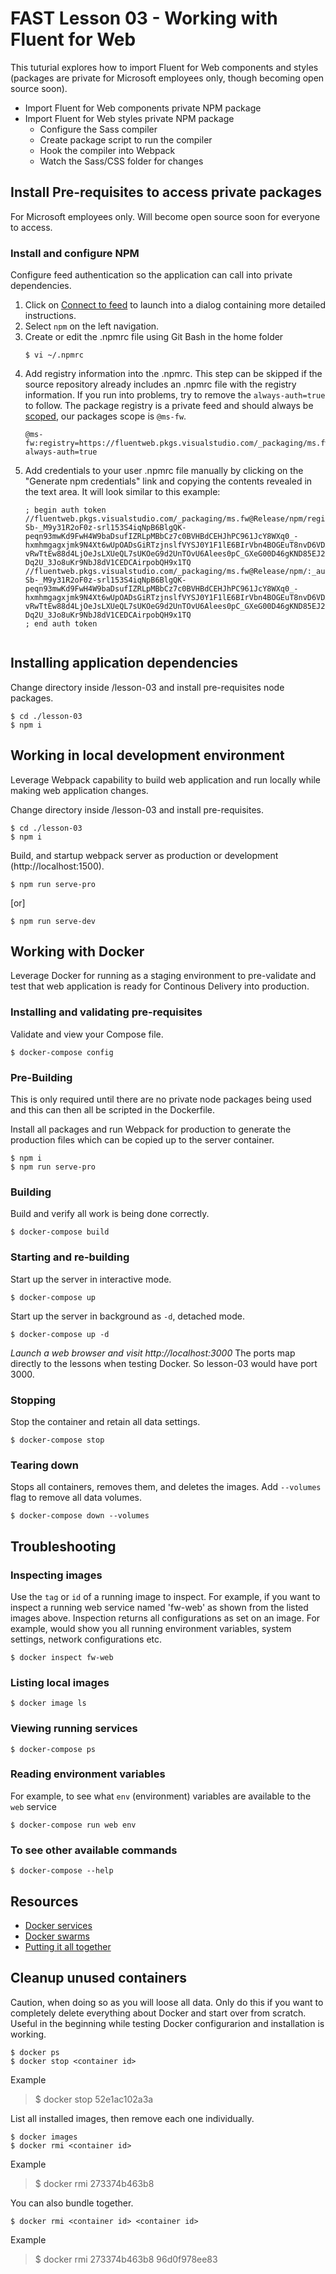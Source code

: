 # FAST Lesson 03 - Working with Fluent for Web
This tuturial explores how to import Fluent for Web components and styles (packages are private for Microsoft employees only, though becoming open source soon).

* Import Fluent for Web components private NPM package
* Import Fluent for Web styles private NPM package
    * Configure the Sass compiler
    * Create package script to run the compiler
    * Hook the compiler into Webpack
    * Watch the Sass/CSS folder for changes

## Install Pre-requisites to access private packages
For Microsoft employees only. Will become open source soon for everyone to access.

### Install and configure NPM
Configure feed authentication so the application can call into private dependencies.

1. Click on [Connect to feed](https://fluentweb.visualstudio.com/Fluent%20Web/_packaging?feed=ms.fw&_a=feed) to launch into a dialog containing more detailed instructions.
2. Select `npm` on the left navigation.
3. Create or edit the .npmrc file using Git Bash in the home folder
    ```
    $ vi ~/.npmrc
    ```
4. Add registry information into the .npmrc. This step can be skipped if the source repository already includes an .npmrc file with the registry information. If you run into problems, try to remove the `always-auth=true` to follow. The package registry is a private feed and should always be [scoped](https://docs.npmjs.com/misc/scope), our packages scope is `@ms-fw`.
    ```
    @ms-fw:registry=https://fluentweb.pkgs.visualstudio.com/_packaging/ms.fw/npm/registry/
    always-auth=true
    ```
5.  Add credentials to your user .npmrc file manually by clicking on the "Generate npm credentials" link and copying the contents revealed in the text area. It will look similar to this example:
    ```
    ; begin auth token
    //fluentweb.pkgs.visualstudio.com/_packaging/ms.fw@Release/npm/registry/:_authToken=eyJ0eXAiOiJKV1QiLCJhbGciOiJSUzI1NiIsIng1dCI6Im9PdmN6NU1fN3AtSGpJS2xGWHo5M3VfVjBabyJ9.eyJuYW1laWQiOiI4N2JlZDgyNi05NmVlLTRkMzYtYTUzOS04Y2UxOTNlNGE0MjYiLCJzY3AiOiJ2c28uZHJvcF93cml0ZSB2c28ucGFja2FnaW5nX3dyaXRlIiwiYXVpIjoiN2NmZGI2ZmYtZDkzYi00Yk1NGItZjlkZmUwOGE4ZDcyIiwic2lkIjoiMDMwODhlOTYtYmFhMi00MzIyLWFiY2EtZDJmNjYxMjUwYTcwIiwiaXNzIjoiYXBwLnZzc3BzLnZpc3VhbHN0dWRpby5jb20iLCJhdWQiOiJhcHAudnNzcHMudmlzdWFsc3R1ZGlvLmNvbXx2c286ODFjODQ1NDktOTg5ZC00MWVhLWFhMjgtNmFjODhhMmFkZDibmJmIjoxNTA0MjA3NjYzLCJleHAiOjE1MTE5ODM2NjN9.zkHHSxN2AN2jjfgTHdwYltIzdKxxdHoQjXem-Sb-_M9y31R2oF0z-srl153S4iqNpB6BlgQK-peqn93mwKd9FwH4W9baDsufIZRLpMBbCz7c0BVHBdCEHJhPC961JcY8WXq0_-hxmhmgagxjmk9N4Xt6wUpOADsGiRTzjnslfVYSJ0Y1F1lE6BIrVbn4BOGEuT8nvD6VDA-vRwTtEw88d4LjOeJsLXUeQL7sUKOeG9d2UnTOvU6Alees0pC_GXeG00D46gKND85EJ2USkxrH_eH8n96hstKQYuz29xQKJeaIngNy-Dq2U_3Jo8uKr9NbJ8dV1CEDCAirpobQH9x1TQ
    //fluentweb.pkgs.visualstudio.com/_packaging/ms.fw@Release/npm/:_authToken=eyJ0eXAiOiJKV1QiLCJhbGciOiJSUzI1NiIsIng1dCI6Im9PdmN6NU1fN3AtSGpJS2xGWHo5M3VfVjBabyJ9.eyJuYW1laWQiOiI4N2JlZDgyNi05NmVlLTRkMzYtY04Y2UxOTNlNGE0MjYiLCJzY3AiOiJ2c28uZHJvcF93cml0ZSB2c28ucGFja2FnaW5nX3dyaXRlIiwiYXVpIjoiN2NmZGI2ZmYtZDkzYi00Y2MyLTk1NGItZjlkZmUwOGE4ZDcyIiwic2lkIjoiMDMwODhlOTYtYmFhMi00MzIyLWFiY2EtZDJmNjYxMjUwYTcwIiwiaXNzIjoiYXBwLnZzc3BzLnZpc3VhbHN0dWRpby5jb20iLQiOiJhcHAudnNzcHMudmlzdWFsc3R1ZGlvLmNvbXx2c286ODFjODQ1NDktOTg5ZC00MWVhLWFhMjgtNmFjODhhMmFkZDQ3IiwibmJmIjoxNTA0MjA3NjYzLCJleHAiOjE1MTE5ODM2NjN9.zkHHSxN2AN2jjfgTHdwYltIzdKxxdHoQjXem-Sb-_M9y31R2oF0z-srl153S4iqNpB6BlgQK-peqn93mwKd9FwH4W9baDsufIZRLpMBbCz7c0BVHBdCEHJhPC961JcY8WXq0_-hxmhmgagxjmk9N4Xt6wUpOADsGiRTzjnslfVYSJ0Y1F1lE6BIrVbn4BOGEuT8nvD6VDA-vRwTtEw88d4LjOeJsLXUeQL7sUKOeG9d2UnTOvU6Alees0pC_GXeG00D46gKND85EJ2USkxrH_eH8n96hstKQYuz29xQKJeaIngNy-Dq2U_3Jo8uKr9NbJ8dV1CEDCAirpobQH9x1TQ
    ; end auth token


## Installing application dependencies
Change directory inside /lesson-03 and install pre-requisites node packages.
```
$ cd ./lesson-03
$ npm i
```

## Working in local development environment
Leverage Webpack capability to build web application and run locally while making web application changes.

Change directory inside /lesson-03 and install pre-requisites.
```
$ cd ./lesson-03
$ npm i
```

Build, and startup webpack server as production or development (http://localhost:1500).
```
$ npm run serve-pro
```
[or] 
```
$ npm run serve-dev
```

## Working with Docker
Leverage Docker for running as a staging environment to pre-validate and test that web application is ready for Continous Delivery into production.

### Installing and validating pre-requisites
Validate and view your Compose file.
```
$ docker-compose config
```

### Pre-Building
This is only required until there are no private node packages being used and this can then all be scripted in the Dockerfile.

Install all packages and run Webpack for production to generate the production files which can be copied up to the server container.
```
$ npm i
$ npm run serve-pro
```

### Building
Build and verify all work is being done correctly.
```
$ docker-compose build
```

### Starting and re-building
Start up the server in interactive mode.
```
$ docker-compose up
```

Start up the server in background as `-d`, detached mode.
```
$ docker-compose up -d
```

*Launch a web browser and visit http://localhost:3000* The ports map directly to the lessons when testing Docker. So lesson-03 would have port 3000.

### Stopping
Stop the container and retain all data settings.
```
$ docker-compose stop
```

### Tearing down
Stops all containers, removes them, and deletes the images. Add `--volumes` flag to remove all data volumes.
```
$ docker-compose down --volumes
```


## Troubleshooting
### Inspecting images
Use the `tag` or `id` of a running image to inspect. For example, if you want to inspect a running web service named 'fw-web' as shown from the listed images above. Inspection returns all configurations as set on an image. For example, would show you all running environment variables, system settings, network configurations etc.
```
$ docker inspect fw-web
```

### Listing local images
```
$ docker image ls
```

### Viewing running services
```
$ docker-compose ps
```

### Reading environment variables
For example, to see what `env` (environment) variables are available to the `web` service
```
$ docker-compose run web env
```

### To see other available commands
```
$ docker-compose --help
```

## Resources
- [Docker services](https://docs.docker.com/get-started/part3/#run-your-new-load-balanced-app)
- [Docker swarms](https://docs.docker.com/get-started/part4/#understanding-swarm-clusters)
- [Putting it all together](https://blog.codeship.com/docker-machine-compose-and-swarm-how-they-work-together/)


## Cleanup unused containers
Caution, when doing so as you will loose all data. Only do this if you want to completely delete everything about Docker and start over from scratch. Useful in the beginning while testing Docker configurarion and installation is working.
``` 
$ docker ps
$ docker stop <container id>
```
Example
> $ docker stop 52e1ac102a3a

List all installed images, then remove each one individually.
```
$ docker images
$ docker rmi <container id>
```
Example
> $ docker rmi 273374b463b8

You can also bundle together.
```
$ docker rmi <container id> <container id>
```
Example
> $ docker rmi 273374b463b8 96d0f978ee83



